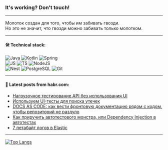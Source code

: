 ### It's working? Don't touch!

---
Молоток создан для того, чтобы им забивать гвозди. <br>
Но это не значит, что гвозди можно забивать только молотком.

---

#### 🛠️ Technical stack:

![Java](https://img.shields.io/badge/Java-informational?logo=Oracle&style=flat&logoColor=white&color=FF4500)
![Kotlin](https://img.shields.io/badge/Kotlin-informational?logo=Kotlin&style=flat&logoColor=white&color=774D97)
![Spring](https://img.shields.io/badge/SpringBoot-informational?logo=SpringBoot&style=flat&logoColor=white&color=6DB33F) <br>
![JS](https://img.shields.io/badge/JS-informational?logo=javaScript&style=flat&logoColor=black&color=F7Df1E)
![TS](https://img.shields.io/badge/TypeScript-informational?logo=typeScript&style=flat&logoColor=black&color=0667A8)
![NodeJS](https://img.shields.io/badge/NodeJS-informational?logo=node.js&style=flat&logoColor=white&color=70A760) <br>
![Nest](https://img.shields.io/badge/NestJS-informational?logo=NestJS&style=flat&logoColor=white&color=E0234E)
![PostgreSQL](https://img.shields.io/badge/PostgreSQL-informational?logo=PostgreSQL&style=flat&logoColor=white&color=DAA520)
![Git](https://img.shields.io/badge/Git-informational?logo=git&style=flat&logoColor=white&color=778899)

___

#### 💬 Latest posts from habr.com:

<!-- BLOG-POST-LIST:START -->
- [Нагрузочное тестирование API без использования UI](https://habr.com/ru/articles/758194/?utm_source=habrahabr&utm_medium=rss&utm_campaign=758194)
- [Используем UI-тесты для поиска утечек](https://habr.com/ru/companies/cian/articles/758000/?utm_source=habrahabr&utm_medium=rss&utm_campaign=758000)
- [DOCS AS CODE: как вести фронтовую документацию рядом с кодом, чтобы репозиторий не раздуло](https://habr.com/ru/companies/alfa/articles/757872/?utm_source=habrahabr&utm_medium=rss&utm_campaign=757872)
- [Как приручить автотестового монстра, или Dependency Injection в автотестах](https://habr.com/ru/companies/kaspersky/articles/757980/?utm_source=habrahabr&utm_medium=rss&utm_campaign=757980)
- [7 петабайт логов в Elastic](https://habr.com/ru/companies/oleg-bunin/articles/757958/?utm_source=habrahabr&utm_medium=rss&utm_campaign=757958)
<!-- BLOG-POST-LIST:END -->

---
[![Top Langs](https://github-readme-stats-git-master-advtsetting-gmailcom.vercel.app/api/top-langs/?username=zloylis&langs_count=10&hide_title=false&title_color=e6edf3&size_weight=0.5&count_weight=0.5&layout=compact&hide_border=true&theme=dracula)](https://github.com/zloylis)

<!-- ![GitHub stats](https://github-readme-stats-git-master-advtsetting-gmailcom.vercel.app/api?username=zloylis&show_icons=true&hide_border=true&theme=dracula&hide_title=true&include_all_commits=true&count_private=true&hide=contribs&hide_rank=true) -->
